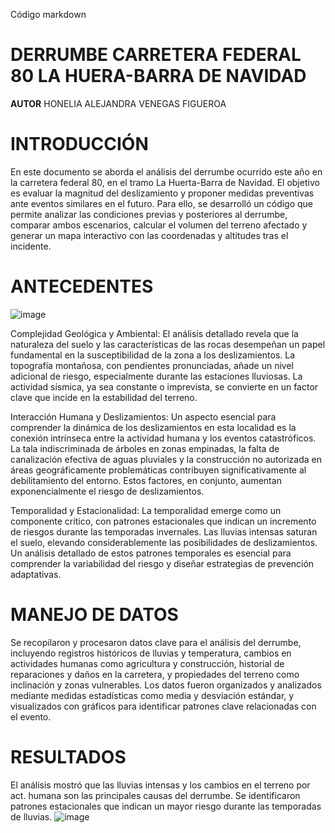 Código markdown
# DERRUMBE CARRETERA FEDERAL 80 LA HUERA-BARRA DE NAVIDAD 
**AUTOR** HONELIA ALEJANDRA VENEGAS FIGUEROA 
# INTRODUCCIÓN 
En este documento se aborda el análisis del derrumbe ocurrido este año en la carretera federal 80, en el tramo La Huerta-Barra de Navidad. El objetivo es evaluar la magnitud del deslizamiento y proponer medidas preventivas ante eventos similares en el futuro. Para ello, se desarrolló un código que permite analizar las condiciones previas y posteriores al derrumbe, comparar ambos escenarios, calcular el volumen del terreno afectado y generar un mapa interactivo con las coordenadas y altitudes tras el incidente.
# ANTECEDENTES
![image](https://github.com/user-attachments/assets/df62147d-d9f4-4096-863c-41d6b6a8767f)


Complejidad Geológica y Ambiental: El análisis detallado revela que la naturaleza del suelo y las características de las rocas desempeñan un papel fundamental en la susceptibilidad de la zona a los deslizamientos. La topografía montañosa, con pendientes pronunciadas, añade un nivel adicional de riesgo, especialmente durante las estaciones lluviosas. La actividad sísmica, ya sea constante o imprevista, se convierte en un factor clave que incide en la estabilidad del terreno.

Interacción Humana y Deslizamientos: Un aspecto esencial para comprender la dinámica de los deslizamientos en esta localidad es la conexión intrínseca entre la actividad humana y los eventos catastróficos. La tala indiscriminada de árboles en zonas empinadas, la falta de canalización efectiva de aguas pluviales y la construcción no autorizada en áreas geográficamente problemáticas contribuyen significativamente al debilitamiento del entorno. Estos factores, en conjunto, aumentan exponencialmente el riesgo de deslizamientos.

Temporalidad y Estacionalidad: La temporalidad emerge como un componente crítico, con patrones estacionales que indican un incremento de riesgos durante las temporadas invernales. Las lluvias intensas saturan el suelo, elevando considerablemente las posibilidades de deslizamientos. Un análisis detallado de estos patrones temporales es esencial para comprender la variabilidad del riesgo y diseñar estrategias de prevención adaptativas.

# MANEJO DE DATOS
Se recopilaron y procesaron datos clave para el análisis del derrumbe, incluyendo registros históricos de lluvias y temperatura, 
cambios en actividades humanas como agricultura y construcción, historial de reparaciones y daños en la carretera, y propiedades 
del terreno como inclinación y zonas vulnerables. Los datos fueron organizados y analizados mediante medidas estadísticas como 
media y desviación estándar, y visualizados con gráficos para identificar patrones clave relacionadas con el evento.

# RESULTADOS 
El análisis mostró que las lluvias intensas y los cambios en el terreno por act. humana son las principales causas del derrumbe. Se identificaron patrones estacionales que indican un mayor riesgo durante las temporadas de lluvias.
![image](https://github.com/user-attachments/assets/80ec3f24-efe4-4c02-ac22-9e1fa1689000)


